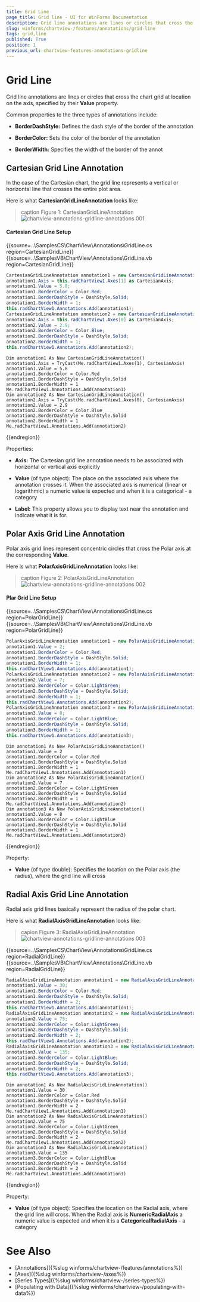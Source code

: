 ```yaml
---
title: Grid Line
page_title: Grid line - UI for WinForms Documentation
description: Grid line annotations are lines or circles that cross the chart grid at location on the axis, specified by their Value property.
slug: winforms/chartview-/features/annotations/grid-line
tags: grid,line
published: True
position: 1
previous_url: chartview-features-annotations-gridline
---
```


# Grid Line

Grid line annotations are lines or circles that cross the chart grid at location on the axis, specified by their __Value__ property.

Common properties to the three types of annotations include:

* __BorderDashStyle:__ Defines the dash style of the border of the annotation

* __BorderColor:__ Sets the color of the border of the annotation

* __BorderWidth:__ Specifies the width of the border of the annot

## Cartesian Grid Line Annotation

In the case of the Cartesian chart, the grid line represents a vertical or horizontal line that crosses the entire plot area.

Here is what __CartesianGridLineAnnotation__ looks like:

>caption Figure 1: CartesianGridLineAnnotation
![chartview-annotations-gridline-annotations 001](images/chartview-annotations-gridline-annotations001.png)

#### Cartesian Grid Line Setup

{{source=..\SamplesCS\ChartView\Annotations\GridLine.cs region=CartesianGridLine}} 
{{source=..\SamplesVB\ChartView\Annotations\GridLine.vb region=CartesianGridLine}} 

````C#
CartesianGridLineAnnotation annotation1 = new CartesianGridLineAnnotation();
annotation1.Axis = this.radChartView1.Axes[1] as CartesianAxis;
annotation1.Value = 5.8;
annotation1.BorderColor = Color.Red;
annotation1.BorderDashStyle = DashStyle.Solid;
annotation1.BorderWidth = 1;
this.radChartView1.Annotations.Add(annotation1);
CartesianGridLineAnnotation annotation2 = new CartesianGridLineAnnotation();
annotation2.Axis = this.radChartView1.Axes[0] as CartesianAxis;
annotation2.Value = 2.9;
annotation2.BorderColor = Color.Blue;
annotation2.BorderDashStyle = DashStyle.Solid;
annotation2.BorderWidth = 1;
this.radChartView1.Annotations.Add(annotation2);

````
````VB.NET
Dim annotation1 As New CartesianGridLineAnnotation()
annotation1.Axis = TryCast(Me.radChartView1.Axes(1), CartesianAxis)
annotation1.Value = 5.8
annotation1.BorderColor = Color.Red
annotation1.BorderDashStyle = DashStyle.Solid
annotation1.BorderWidth = 1
Me.radChartView1.Annotations.Add(annotation1)
Dim annotation2 As New CartesianGridLineAnnotation()
annotation2.Axis = TryCast(Me.radChartView1.Axes(0), CartesianAxis)
annotation2.Value = 2.9
annotation2.BorderColor = Color.Blue
annotation2.BorderDashStyle = DashStyle.Solid
annotation2.BorderWidth = 1
Me.radChartView1.Annotations.Add(annotation2)

````

{{endregion}}
 
Properties:

* __Axis:__ The Cartesian grid line annotation needs to be associated with horizontal or vertical axis explicitly
            

* __Value__ (of type object): The place on the associated axis where the annotation crosses it. When the associated axis is numerical (linear or logarithmic) a numeric value is expected and when it is a categorical - a category

* __Label:__ This property allows you to display text near the annotation and indicate what it is for.

## Polar Axis Grid Line Annotation

Polar axis grid lines represent concentric circles that cross the Polar axis at the corresponding __Value__.        

Here is what __PolarAxisGridLineAnnotation__ looks like:

>caption Figure 2: PolarAxisGridLineAnnotation
![chartview-annotations-gridline-annotations 002](images/chartview-annotations-gridline-annotations002.png)

#### Plar Grid Line Setup

{{source=..\SamplesCS\ChartView\Annotations\GridLine.cs region=PolarGridLine}} 
{{source=..\SamplesVB\ChartView\Annotations\GridLine.vb region=PolarGridLine}} 

````C#
PolarAxisGridLineAnnotation annotation1 = new PolarAxisGridLineAnnotation();
annotation1.Value = 2;
annotation1.BorderColor = Color.Red;
annotation1.BorderDashStyle = DashStyle.Solid;
annotation1.BorderWidth = 1;
this.radChartView1.Annotations.Add(annotation1);
PolarAxisGridLineAnnotation annotation2 = new PolarAxisGridLineAnnotation();
annotation2.Value = 7;
annotation2.BorderColor = Color.LightGreen;
annotation2.BorderDashStyle = DashStyle.Solid;
annotation2.BorderWidth = 1;
this.radChartView1.Annotations.Add(annotation2);
PolarAxisGridLineAnnotation annotation3 = new PolarAxisGridLineAnnotation();
annotation3.Value = 8;
annotation3.BorderColor = Color.LightBlue;
annotation3.BorderDashStyle = DashStyle.Solid;
annotation3.BorderWidth = 1;
this.radChartView1.Annotations.Add(annotation3);

````
````VB.NET
Dim annotation1 As New PolarAxisGridLineAnnotation()
annotation1.Value = 2
annotation1.BorderColor = Color.Red
annotation1.BorderDashStyle = DashStyle.Solid
annotation1.BorderWidth = 1
Me.radChartView1.Annotations.Add(annotation1)
Dim annotation2 As New PolarAxisGridLineAnnotation()
annotation2.Value = 7
annotation2.BorderColor = Color.LightGreen
annotation2.BorderDashStyle = DashStyle.Solid
annotation2.BorderWidth = 1
Me.radChartView1.Annotations.Add(annotation2)
Dim annotation3 As New PolarAxisGridLineAnnotation()
annotation3.Value = 8
annotation3.BorderColor = Color.LightBlue
annotation3.BorderDashStyle = DashStyle.Solid
annotation3.BorderWidth = 1
Me.radChartView1.Annotations.Add(annotation3)

````

{{endregion}}  

Property: 

* __Value__ (of type double): Specifies the location on the Polar axis (the radius), where the grid line will cross

## Radial Axis Grid Line Annotation

Radial axis grid lines basically represent the radius of the polar chart.

Here is what __RadialAxisGridLineAnnotation__ looks like:

>capion Figure 3: RadialAxisGridLineAnnotation
![chartview-annotations-gridline-annotations 003](images/chartview-annotations-gridline-annotations003.png)

{{source=..\SamplesCS\ChartView\Annotations\GridLine.cs region=RadialGridLine}} 
{{source=..\SamplesVB\ChartView\Annotations\GridLine.vb region=RadialGridLine}} 

````C#
RadialAxisGridLineAnnotation annotation1 = new RadialAxisGridLineAnnotation();            
annotation1.Value = 30;
annotation1.BorderColor = Color.Red;
annotation1.BorderDashStyle = DashStyle.Solid;
annotation1.BorderWidth = 2;
this.radChartView1.Annotations.Add(annotation1);
RadialAxisGridLineAnnotation annotation2 = new RadialAxisGridLineAnnotation();
annotation2.Value = 75;
annotation2.BorderColor = Color.LightGreen;
annotation2.BorderDashStyle = DashStyle.Solid;
annotation2.BorderWidth = 2;
this.radChartView1.Annotations.Add(annotation2);
RadialAxisGridLineAnnotation annotation3 = new RadialAxisGridLineAnnotation();
annotation3.Value = 135;
annotation3.BorderColor = Color.LightBlue;
annotation3.BorderDashStyle = DashStyle.Solid;
annotation3.BorderWidth = 2;
this.radChartView1.Annotations.Add(annotation3);

````
````VB.NET
Dim annotation1 As New RadialAxisGridLineAnnotation()
annotation1.Value = 30
annotation1.BorderColor = Color.Red
annotation1.BorderDashStyle = DashStyle.Solid
annotation1.BorderWidth = 2
Me.radChartView1.Annotations.Add(annotation1)
Dim annotation2 As New RadialAxisGridLineAnnotation()
annotation2.Value = 75
annotation2.BorderColor = Color.LightGreen
annotation2.BorderDashStyle = DashStyle.Solid
annotation2.BorderWidth = 2
Me.radChartView1.Annotations.Add(annotation2)
Dim annotation3 As New RadialAxisGridLineAnnotation()
annotation3.Value = 135
annotation3.BorderColor = Color.LightBlue
annotation3.BorderDashStyle = DashStyle.Solid
annotation3.BorderWidth = 2
Me.radChartView1.Annotations.Add(annotation3)

````

{{endregion}}

Property:

* __Value__ (of type object): Specifies the location on the Radial axis, where the grid line will cross. When the Radial axis is __NumericRadialAxis__ a numeric value is expected and when it is a __CategoricalRadialAxis__ - a category
            
# See Also

* [Annotations]({%slug winforms/chartview-/features/annotations%})
* [Axes]({%slug winforms/chartview-/axes%})
* [Series Types]({%slug winforms/chartview-/series-types%})
* [Populating with Data]({%slug winforms/chartview-/populating-with-data%})
